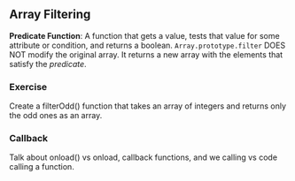## Array Filtering

**Predicate Function**: A function that gets a value, tests that value for some attribute or condition, and returns a boolean.
`Array.prototype.filter` DOES NOT modify the original array.
It returns a new array with the elements that satisfy the _predicate_.

### Exercise
Create a filterOdd() function that takes an array of integers and returns only the odd ones as an array.

### Callback
Talk about onload() vs onload, callback functions, and we calling vs code calling a function.